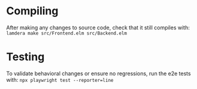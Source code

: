 # Compiling
After making any changes to source code, check that it still compiles with:
`lamdera make src/Frontend.elm src/Backend.elm`

# Testing
To validate behavioral changes or ensure no regressions, run the e2e tests with:
`npx playwright test --reporter=line`